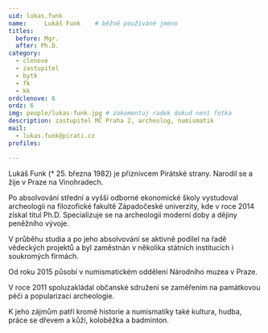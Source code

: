 ```yaml
---
uid: lukas.funk
name:     Lukáš Funk  	# běžně používáné jméno
titles:
  before: Mgr.
  after: Ph.D.
category:
  - clenove
  - zastupitel
  - bytk
  - fk
  - kk
ordclenove: 6
ordz: 6
img: people/lukas-funk.jpg # zakomentuj radek dokud není fotka
description: zastupitel MČ Praha 2, archeolog, numismatik
mail:
  - lukas.funk@pirati.cz
profiles:

---
```


Lukáš Funk (* 25. března 1982) je příznivcem Pirátské strany. Narodil se a žije v Praze na Vinohradech.

Po absolvování střední a vyšší odborné ekonomické školy vystudoval archeologii na filozofické fakultě Západočeské univerzity, kde v roce 2014 získal titul Ph.D. Specializuje se na archeologii moderní doby a dějiny peněžního vývoje.

V průběhu studia a po jeho absolvování se aktivně podílel na řadě vědeckých projektů a byl zaměstnán v několika státních institucích i soukromých firmách.

Od roku 2015 působí v numismatickém oddělení Národního muzea v Praze.

V roce 2011 spoluzakládal občanské sdružení se zaměřením na památkovou péči a popularizaci archeologie.

K jeho zájmům patří kromě historie a numismatiky také kultura, hudba, práce se dřevem a kůží, koloběžka a badminton.

